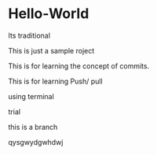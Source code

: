 # Hello-World
Its traditional

This is just a sample roject

This is for learning the concept of commits.

This is for learning Push/ pull

using terminal

trial

this is a branch

qysgwydgwhdwj
